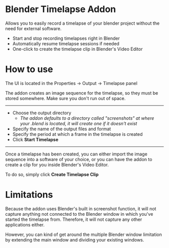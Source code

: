 # Blender Timelapse Addon
Allows you to easily record a timelapse of your blender project without the need for external software. 

* Start and stop recording timelapses right in Blender
* Automatically resume timelapse sessions if needed
* One-click to create the timelapse clip in Blender's Video Editor


# How to use
The UI is located in the Properties -> Output -> Timelapse panel

The addon creates an image sequence for the timelapse, so they must be stored somewhere. Make sure you don't run out of space.
___
* Choose the output directory 
	* _The addon defaults to a directory called "screenshots" at where your .blend is located, it will create one if it doesn't exist_
* Specify the name of the output files and format
* Specify the period at which a frame in the timelapse is created
* Click **Start Timelapse**
___
Once a timelapse has been created, you can either import the image sequence into a software of your choice, or you can have the addon to create a clip for you inside Blender's Video Editor. 

To do so, simply click **Create Timelapse Clip**

# Limitations
Because the addon uses Blender's built in screenshot function, it will not capture anything not connected to the Blender window in which you've started the timelapse from. Therefore, it will not capture any other applications either.  

However, you can kind of get around the multiple Blender window limitation by extending the main window and dividing your existing windows. 
